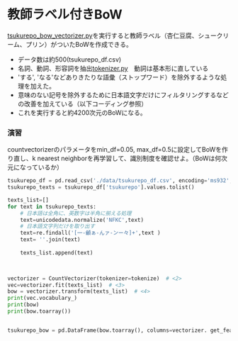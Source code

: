 # 教師ラベル付きBoW
[tsukurepo_bow_vectorizer.py](tsukurepo_bow_vectorizer.py)を実行すると教師ラベル（杏仁豆腐、シュークリーム、プリン）がついたBoWを作成できる。
- データ数は約500(tsukurepo_df.csv)
- 名詞、動詞、形容詞を抽出[tokenizer.py](tokenizer.py)　動詞は基本形に直している
- 'する', 'なる'などありきたりな語彙（ストップワード）を除外するような処理を加えた。
- 意味のない記号を除外するために日本語文字だけにフィルタリングするなどの改善を加えている（以下コーディング参照）
- これを実行すると約4200次元のBoWになる。

### 演習
countvectorizerのパラメータをmin_df=0.05, max_df=0.5に設定してBoWを作り直し、k nearest neighborを再学習して、識別制度を確認せよ。（BoWは何次元になっているか）
``` python
tsukurepo_df = pd.read_csv('./data/tsukurepo_df.csv', encoding='ms932', sep=',',skiprows=0)
tsukurepo_texts = tsukurepo_df['tsukurepo'].values.tolist()

texts_list=[]
for text in tsukurepo_texts:
    # 日本語は全角に、英数字は半角に揃える処理
    text=unicodedata.normalize('NFKC',text)
    # 日本語文字列だけを取り出す
    text=re.findall('[一-龥ぁ-んァ-ンー々]+',text )     
    text= ''.join(text)
    
    texts_list.append(text)


 
vectorizer = CountVectorizer(tokenizer=tokenize)  # <2>
vec=vectorizer.fit(texts_list)  # <3>
bow = vectorizer.transform(texts_list)  # <4>
print(vec.vocabulary_)
print(bow)
print(bow.toarray())


tsukurepo_bow = pd.DataFrame(bow.toarray(), columns=vectorizer. get_feature_names_out())


